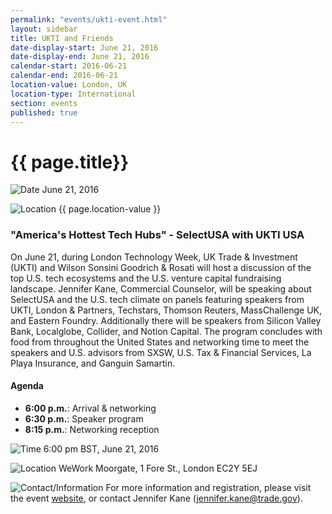```yaml
---
permalink: "events/ukti-event.html"
layout: sidebar
title: UKTI and Friends
date-display-start: June 21, 2016
date-display-end: June 21, 2016
calendar-start: 2016-06-21
calendar-end: 2016-06-21
location-value: London, UK
location-type: International
section: events
published: true
---
```


# {{ page.title}}

![Date](https://google.github.io/material-design-icons/action/svg/design/ic_event_24px.svg "Date") June 21, 2016

![Location](http://google.github.io/material-design-icons/social/svg/design/ic_location_city_24px.svg "Location") {{ page.location-value }}

### "America's Hottest Tech Hubs" - SelectUSA with UKTI USA

On June 21, during London Technology Week, UK Trade & Investment (UKTI) and Wilson Sonsini Goodrich & Rosati will host a discussion of the top U.S. tech ecosystems and the U.S. venture capital fundraising landscape. Jennifer Kane, Commercial Counselor, will be speaking about SelectUSA and the U.S. tech climate on panels featuring speakers from UKTI, London & Partners, Techstars, Thomson Reuters, MassChallenge UK, and Eastern Foundry. Additionally there will be speakers from Silicon Valley Bank, Localglobe, Collider, and Notion Capital. The program concludes with food from throughout the United States and networking time to meet the speakers and U.S. advisors from SXSW, U.S. Tax & Financial Services, La Playa Insurance, and Ganguin Samartin. 

#### Agenda

* **6:00 p.m.**: Arrival & networking
* **6:30 p.m.**: Speaker program
* **8:15 p.m.**: Networking reception

![Time](https://google.github.io/material-design-icons/action/svg/design/ic_schedule_24px.svg "Time") 6:00 pm BST, June 21, 2016

![Location](https://google.github.io/material-design-icons/action/svg/design/ic_room_24px.svg "Location") WeWork Moorgate, 1 Fore St., London EC2Y 5EJ

![Contact/Information](http://google.github.io/material-design-icons/action/svg/design/ic_speaker_notes_24px.svg "Contact/Information") For more information and registration, please visit the event [website](https://www.eventbrite.co.uk/e/americas-hottest-tech-hubs-third-annual-evening-with-ukti-usa-and-friends-tickets-25170736350), or contact Jennifer Kane ([jennifer.kane@trade.gov](mailto:jennifer.kane@trade.gov)).
